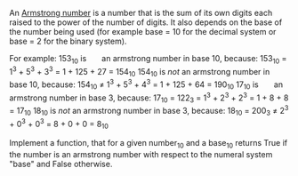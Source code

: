 An [Armstrong number](https://en.wikipedia.org/wiki/Narcissistic_number) is a number that is the sum of its own digits each raised to the power of the number of digits.
It also depends on the base of the number being used (for example base = 10 for the decimal system or base = 2 for the binary system).

For example:<sup></sup>
153<sub>10</sub> is &nbsp;&nbsp;&nbsp;&nbsp;&nbsp;&nbsp;an armstrong number in base 10, because: 153<sub>10</sub> = 1<sup>3</sup> + 5<sup>3</sup> + 3<sup>3</sup> = 1 + 125 + 27 = 154<sub>10</sub>
154<sub>10</sub> is *not* an armstrong number in base 10, because: 154<sub>10</sub> &ne; 1<sup>3</sup> + 5<sup>3</sup> + 4<sup>3</sup> = 1 + 125 + 64 = 190<sub>10</sub>
17<sub>10</sub> is &nbsp;&nbsp;&nbsp;&nbsp;&nbsp;&nbsp;an armstrong number in base 3, because: 17<sub>10</sub> = 122<sub>3</sub> = 1<sup>3</sup> + 2<sup>3</sup> + 2<sup>3</sup> = 1 + 8 + 8 = 17<sub>10</sub>
18<sub>10</sub> is *not* an armstrong number in base 3, because: 18<sub>10</sub> = 200<sub>3</sub> &ne; 2<sup>3</sup> + 0<sup>3</sup> + 0<sup>3</sup> = 8 + 0 + 0 = 8<sub>10</sub>

Implement a function, that for a given number<sub>10</sub> and a base<sub>10</sub> returns True if the number is an armstrong number with respect to the numeral system "base" and False otherwise.
